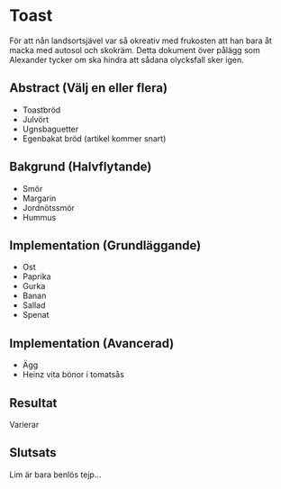 # Toast

För att nån landsortsjävel var så okreativ med frukosten att han bara åt macka med autosol och skokräm. Detta dokument över pålägg som Alexander tycker om ska hindra att sådana olycksfall sker igen.

## Abstract (Välj en eller flera)

* Toastbröd
* Julvört
* Ugnsbaguetter
* Egenbakat bröd (artikel kommer snart)

## Bakgrund (Halvflytande)

* Smör
* Margarin
* Jordnötssmör
* Hummus

## Implementation (Grundläggande)

* Ost
* Paprika
* Gurka
* Banan
* Sallad
* Spenat

## Implementation (Avancerad)

* Ägg
* Heinz vita bönor i tomatsås

## Resultat

Varierar

## Slutsats

Lim är bara benlös tejp...
